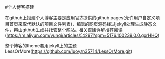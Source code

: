 #个人博客搭建

   在github上搭建个人博客主要是应用官方提供的github pages(允许用户自定义项目首页来取代默认的项目文件列表)，编辑的网页源码经过jekyll处理生成静态文件，再由github生成并托管整个网站。相关搭建详解推荐阅读 (https://m.aliyun.com/yunqi/articles/54297?spm=5176.100239.0.0.gxrHHQ)

整个博客的theme套用jekyll上的主题LessOrMore(https://github.com/luoyan35714/LessOrMore.git)

